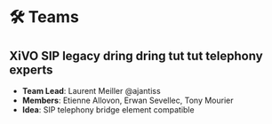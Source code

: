# 🛠 Teams

## XiVO SIP legacy dring dring tut tut telephony experts

- **Team Lead**: Laurent Meiller @ajantiss
- **Members**: Etienne Allovon, Erwan Sevellec, Tony Mourier
- **Idea**: SIP telephony bridge element compatible

